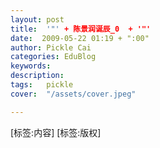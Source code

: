```yaml
---
layout: post  
title:  '"' + 陈景润诞辰_0  + '"'
date:  2009-05-22 01:19 + ":00" 
author: Pickle Cai  
categories: EduBlog  
keywords: 
description:   
tags:	pickle   
cover:  "/assets/cover.jpeg"  

---  
```

    
[标签:内容]
 [标签:版权]


